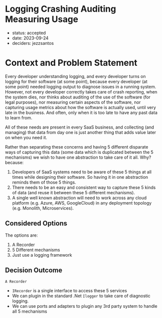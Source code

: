 # Logging Crashing Auditing Measuring Usage

* status: accepted
* date: 2023-09-24
* deciders: jezzsantos

# Context and Problem Statement

Every developer understanding logging, and every developer turns on logging for their software (at some point), because every developer (at some point) needed logging output to diagnose issues in a running system. However, not every developer correctly takes care of crash reporting, when the system dies, nor thinks about auditing of the use of the software (for legal purposes), nor measuring certain aspects of the software, nor capturing usage metrics about how the software is actually used, until very late in the business. And often, only when it is too late to have any past data to learn from.

All of these needs are present in every SaaS business, and collecting (and managing) that data from day one is just another thing that adds value later on when you need it.

Rather than separating these concerns and having 5 different disparate ways of capturing this data (some data which is duplicated between the 5 mechanisms) we wish to have one abstraction to take care of it all. Why? because:

1. Developers of SaaS systems need to be aware of these 5 things at all times while designing their software. So having it in one abstraction reminds them of those 5 things.
2. There needs to be an easy and consistent way to capture these 5 kinds of data (and reuse it between these 5 different mechanisms).
3. A single well known abstraction will need to work across any cloud platform (e.g. Azure, AWS, GoogleCloud) in any deployment topology (e.g. Monolith, Microservices).

## Considered Options

The options are:

1. A Recorder
2. 5 Different mechanisms
3. Just use a logging framework

## Decision Outcome

`A Recorder`

- `IRecorder` is a single interface to access these 5 services
- We can plugin in the standard .Net `Ilogger` to take care of diagnostic logging.
- We can use ports and adapters to plugin any 3rd party system to handle all 5 mechanisms